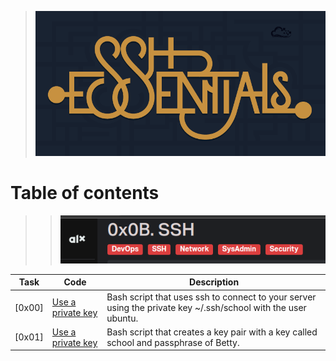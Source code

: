 > ![ssh](./assets/bHcBwKwM3vP5eL7LyxKhDLm8.png)

# Table of contents

>> ![ssh](./assets/Screenshot%20from%202023-08-26%2017-16-01.png)

Task  | Code | Description
----- | ------ | -----------
[0x00] | [Use a private key](./0-use_a_private_key) | Bash script that uses ssh to connect to your server using the private key ~/.ssh/school with the user ubuntu.
[0x01] | [Use a private key](./1-create_ssh_key_pair) | Bash script that creates a key pair with a key called school and passphrase of Betty.
